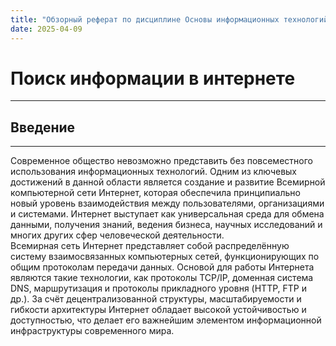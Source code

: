 ```yaml
---
title: "Обзорный реферат по дисциплине Основы информационных технологий"
date: 2025-04-09
---
```

# Поиск информации в интернете
---
## Введение
---
Современное общество невозможно представить без повсеместного использования информационных технологий. Одним из ключевых достижений в данной области является создание и развитие Всемирной компьютерной сети Интернет, которая обеспечила принципиально новый уровень взаимодействия между пользователями, организациями и системами. Интернет выступает как универсальная среда для обмена данными, получения знаний, ведения бизнеса, научных исследований и многих других сфер человеческой деятельности.<br>
Всемирная сеть Интернет представляет собой распределённую систему взаимосвязанных компьютерных сетей, функционирующих по общим протоколам передачи данных. Основой для работы Интернета являются такие технологии, как протоколы TCP/IP, доменная система DNS, маршрутизация и протоколы прикладного уровня (HTTP, FTP и др.). За счёт децентрализованной структуры, масштабируемости и гибкости архитектуры Интернет обладает высокой устойчивостью и доступностью, что делает его важнейшим элементом информационной инфраструктуры современного мира.
